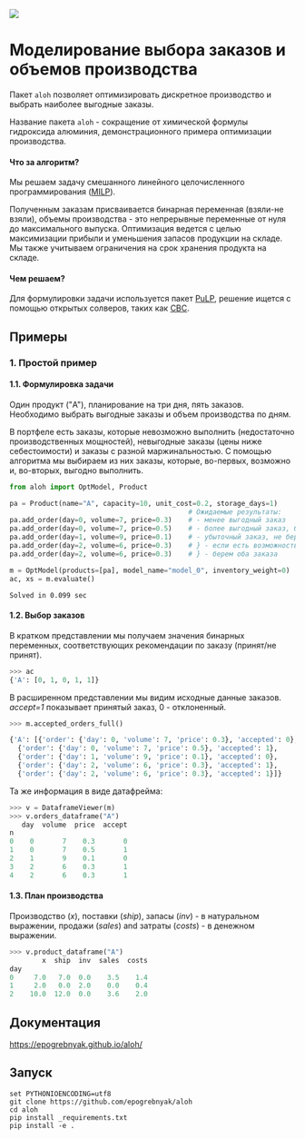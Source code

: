 ![](https://github.com/epogrebnyak/aloh/workflows/pytest/badge.svg)

# Моделирование выбора заказов и объемов производства

Пакет `aloh` позволяет оптимизировать дискретное производство и выбрать наиболее выгодные заказы.

Название пакета `aloh` - сокращение от химической формулы гидроксида алюминия, демонстрационного примера оптимизации производства.

#### Что за алгоритм?

Мы решаем задачу смешанного линейного целочисленного программирования ([MILP][milp]). 

[milp]: https://en.wikipedia.org/wiki/Integer_programming

Полученным заказам присваивается бинарная переменная (взяли-не взяли), объемы производства - это непрерывные переменные от нуля до максимального выпуска. 
Оптимизация ведется с целью максимизации прибыли и уменьшения запасов продукции на складе. 
Мы также учитываем ограничения на срок хранения продукта на складе. 

#### Чем решаем?

Для формулировки задачи используется пакет [PuLP][pulp], решение ищется с помощью открытых солверов, таких как [CBC][cbc].

[pulp]: https://coin-or.github.io/pulp/
[cbc]: https://github.com/coin-or/Cbc

## Примеры

### 1. Простой пример
 
#### 1.1. Формулировка задачи

Один продукт ("A"), планирование на три дня, пять заказов. Необходимо выбрать выгодные заказы и объем производства по дням.

В портфеле есть заказы, которые невозможно выполнить (недостаточно производственных мощностей), невыгодные заказы (цены ниже себестоимости) и заказы с разной 
маржинальностью. С помощью алгоритма мы выбираем из них заказы, которые, во-первых, возможно и, во-вторых, выгодно выполнить.

```python
from aloh import OptModel, Product

pa = Product(name="A", capacity=10, unit_cost=0.2, storage_days=1)
                                            # Ожидаемые результаты: 
pa.add_order(day=0, volume=7, price=0.3)    # - менее выгодный заказ
pa.add_order(day=0, volume=7, price=0.5)    # - более выгодный заказ, берем
pa.add_order(day=1, volume=9, price=0.1)    # - убыточный заказ, не берем
pa.add_order(day=2, volume=6, price=0.3)    # } - если есть возможность хранения, 
pa.add_order(day=2, volume=6, price=0.3)    # } - берем оба заказа

m = OptModel(products=[pa], model_name="model_0", inventory_weight=0)
ac, xs = m.evaluate()
```

    Solved in 0.099 sec
    
#### 1.2. Выбор заказов

В кратком представлении мы получаем значения бинарных переменных, 
соответствующих рекомендации по заказу (принят/не принят).  
   
```python
>>> ac
{'A': [0, 1, 0, 1, 1]}
```

В расширенном представлении мы видим исходные данные заказов.
*accept=1* показывает принятый заказ, 0 - отклоненный.

```python
>>> m.accepted_orders_full()

{'A': [{'order': {'day': 0, 'volume': 7, 'price': 0.3}, 'accepted': 0},
  {'order': {'day': 0, 'volume': 7, 'price': 0.5}, 'accepted': 1},
  {'order': {'day': 1, 'volume': 9, 'price': 0.1}, 'accepted': 0},
  {'order': {'day': 2, 'volume': 6, 'price': 0.3}, 'accepted': 1},
  {'order': {'day': 2, 'volume': 6, 'price': 0.3}, 'accepted': 1}]}
```

Та же информация в виде датафрейма:


```python
>>> v = DataframeViewer(m)
>>> v.orders_dataframe("A")
   day  volume  price  accept
n                            
0    0       7    0.3       0
1    0       7    0.5       1
2    1       9    0.1       0
3    2       6    0.3       1
4    2       6    0.3       1
```

#### 1.3. План производства

Производство (*x*), поставки (*ship*), запасы (_inv_) - в натуральном выражении,
продажи (*sales*) and затраты (*costs*) - в денежном выражении.


```python
>>> v.product_dataframe("A")
        x  ship  inv  sales  costs
day                               
0     7.0   7.0  0.0    3.5    1.4
1     2.0   0.0  2.0    0.0    0.4
2    10.0  12.0  0.0    3.6    2.0
```

## Документация

https://epogrebnyak.github.io/aloh/

## Запуск  

```console
set PYTHONIOENCODING=utf8  
git clone https://github.com/epogrebnyak/aloh
cd aloh
pip install _requirements.txt  
pip install -e .
```
